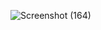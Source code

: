 
![Screenshot (164)](https://github.com/nayeem2208/SkyGoal-Assesment/assets/124780866/a03594e0-d164-4202-9103-567a82e8a229)
